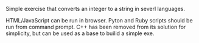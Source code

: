 Simple exercise that converts an integer to a string in severl languages.

HTML/JavaScript can be run in browser.
Pyton and Ruby scripts should be run from command prompt.
C++ has been removed from its solution for simplicity, but can be used as a base to builid a simple exe.

